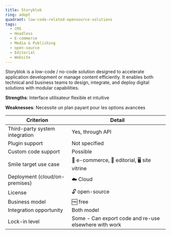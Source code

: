 ```yaml
---
title: Storyblok
ring: adopt
quadrant: low-code-related-opensource-solutions
tags:
  - CMS
  - Headless
  - E-commerce
  - Media & Publishing
  - open-source
  - Editorial
  - Website
---
```


Storyblok is a low-code / no-code solution designed to accelerate application development or manage content efficiently. It enables both technical and business teams to design, integrate, and deploy digital solutions with modular capabilities.

**Strengths**: Interface utilisateur flexible et intuitive

**Weaknesses**: Necessite un plan payant pour les options avancées

| Criterion | Detail |
|----------|--------|
| Third-party system integration | Yes, through API |
| Plugin support | Not specified |
| Custom code support | Possible |
| Smile target use case | 🛒 e-commerce, 📰 editorial, 🖥️ site vitrine |
| Deployment (cloud/on-premises) | ☁️ Cloud |
| License | 🔓 open-source |
| Business model | 🆓 free |
| Integration opportunity | Both model |
| Lock-in level | Some - Can export code and re-use elsewhere with work |
